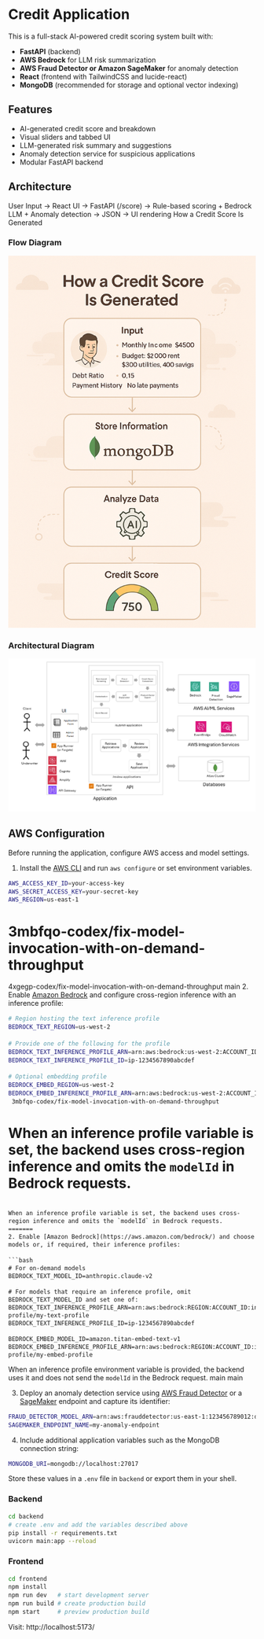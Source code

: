
# Credit Application

This is a full-stack AI-powered credit scoring system built with:
- **FastAPI** (backend)
- **AWS Bedrock** for LLM risk summarization
- **AWS Fraud Detector or Amazon SageMaker** for anomaly detection
- **React** (frontend with TailwindCSS and lucide-react)
- **MongoDB** (recommended for storage and optional vector indexing)

## Features

- AI-generated credit score and breakdown
- Visual sliders and tabbed UI
- LLM-generated risk summary and suggestions
- Anomaly detection service for suspicious applications
- Modular FastAPI backend

## Architecture
User Input → React UI → FastAPI (/score) → Rule-based scoring + Bedrock LLM + Anomaly detection → JSON → UI rendering
How a Credit Score Is Generated


### Flow Diagram
![Credit Score Flow](Credit%20Solution.png)

### Architectural Diagram

![Architectural Diagram](MDB-ARCH-DIAGRAMS-AI-Credit-Scoring-Bedrock-Lab.drawio.png)

## AWS Configuration

Before running the application, configure AWS access and model settings.

1. Install the [AWS CLI](https://docs.aws.amazon.com/cli/latest/userguide/getting-started-install.html) and run `aws configure` or set environment variables.

```bash
AWS_ACCESS_KEY_ID=your-access-key
AWS_SECRET_ACCESS_KEY=your-secret-key
AWS_REGION=us-east-1
```

3mbfqo-codex/fix-model-invocation-with-on-demand-throughput
=======
4xgegp-codex/fix-model-invocation-with-on-demand-throughput
 main
2. Enable [Amazon Bedrock](https://aws.amazon.com/bedrock/) and configure cross-region inference with an inference profile:

```bash
# Region hosting the text inference profile
BEDROCK_TEXT_REGION=us-west-2

# Provide one of the following for the profile
BEDROCK_TEXT_INFERENCE_PROFILE_ARN=arn:aws:bedrock:us-west-2:ACCOUNT_ID:inference-profile/my-text-profile
BEDROCK_TEXT_INFERENCE_PROFILE_ID=ip-1234567890abcdef

# Optional embedding profile
BEDROCK_EMBED_REGION=us-west-2
BEDROCK_EMBED_INFERENCE_PROFILE_ARN=arn:aws:bedrock:us-west-2:ACCOUNT_ID:inference-profile/my-embed-profile
 3mbfqo-codex/fix-model-invocation-with-on-demand-throughput
```

When an inference profile variable is set, the backend uses cross-region inference and omits the `modelId` in Bedrock requests.
=======
```

When an inference profile variable is set, the backend uses cross-region inference and omits the `modelId` in Bedrock requests.
=======
2. Enable [Amazon Bedrock](https://aws.amazon.com/bedrock/) and choose models or, if required, their inference profiles:

```bash
# For on-demand models
BEDROCK_TEXT_MODEL_ID=anthropic.claude-v2

# For models that require an inference profile, omit BEDROCK_TEXT_MODEL_ID and set one of:
BEDROCK_TEXT_INFERENCE_PROFILE_ARN=arn:aws:bedrock:REGION:ACCOUNT_ID:inference-profile/my-text-profile
BEDROCK_TEXT_INFERENCE_PROFILE_ID=ip-1234567890abcdef

BEDROCK_EMBED_MODEL_ID=amazon.titan-embed-text-v1
BEDROCK_EMBED_INFERENCE_PROFILE_ARN=arn:aws:bedrock:REGION:ACCOUNT_ID:inference-profile/my-embed-profile
```

When an inference profile environment variable is provided, the backend uses it and does not send the `modelId` in the Bedrock request.
main
 main

3. Deploy an anomaly detection service using [AWS Fraud Detector](https://aws.amazon.com/fraud-detector/) or a [SageMaker](https://aws.amazon.com/sagemaker/) endpoint and capture its identifier:

```bash
FRAUD_DETECTOR_MODEL_ARN=arn:aws:frauddetector:us-east-1:123456789012:detector/my-detector   # if using Fraud Detector
SAGEMAKER_ENDPOINT_NAME=my-anomaly-endpoint                                                   # if using SageMaker
```

4. Include additional application variables such as the MongoDB connection string:

```bash
MONGODB_URI=mongodb://localhost:27017
```

Store these values in a `.env` file in `backend` or export them in your shell.

### Backend
```bash
cd backend
# create .env and add the variables described above
pip install -r requirements.txt
uvicorn main:app --reload
```

### Frontend
```bash
cd frontend
npm install
npm run dev   # start development server
npm run build # create production build
npm start     # preview production build
```

Visit: http://localhost:5173/

